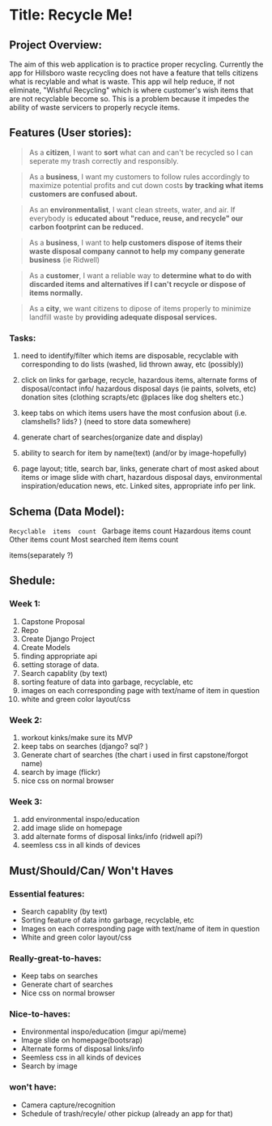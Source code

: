 # Title: Recycle Me!

## Project Overview: 

The aim of this web application is to practice proper recycling. Currently the app for Hillsboro waste recycling does not have a feature that tells citizens what is recylable and what is waste. This app wil help reduce, if not eliminate, "Wishful Recycling" which is where customer's wish items that are not recyclable become so. This is a problem because it impedes the ability of waste servicers to properly recycle items. 

## Features (User stories):

>As a **citizen**, I want to **sort** what can and can't be recycled so I can seperate my trash correctly and responsibly.

>   

>As a **business**, I want my customers to follow rules accordingly to maximize potential profits and cut down costs **by tracking what items customers are confused about.**  
>

>As an **environmentalist**, I want clean streets, water, and air. If everybody is **educated about "reduce, reuse, and recycle" our carbon footprint can be reduced.**  
> 

>As a **business**, I want to **help customers dispose of items their waste disposal company cannot to help my company generate business** (ie Ridwell)  

> 
>As a **customer**, I want a reliable way to **determine what to do with discarded items and alternatives if I can't recycle or dispose of items normally.**   

> 
>As a **city**, we want citizens to dipose of items properly to  minimize landfill waste by **providing adequate disposal services.**  


### Tasks:
1. need to identify/filter which items are disposable, recyclable with corresponding to do lists (washed, lid thrown away, etc (possibly))

2. click on links for garbage, recycle, hazardous items, alternate forms of disposal/contact info/ hazardous disposal days (ie paints, solvets, etc)        donation sites (clothing scrapts/etc @places like dog shelters etc.)

3. keep tabs on which items users have the most confusion about (i.e. clamshells? lids? ) (need to store data somewhere)

4. generate chart of searches(organize date and display)

5. ability to search for item by name(text) (and/or by image-hopefully)

6. page layout; title, search bar, links,  generate chart of most asked about items or image slide with chart, hazardous disposal days, environmental inspiration/education news, etc. Linked sites, appropriate info per link.  


## Schema (Data Model):

``Recyclable 
    items 
    count ``
Garbage 
    items 
    count 
Hazardous 
    items 
    count 
Other 
    items 
    count 
Most searched item 
    items 
    count 

items(separately ?) 



## Shedule:
### Week 1:
1. Capstone Proposal
2. Repo 
3. Create Django Project
4. Create Models
5. finding appropriate api
6. setting storage of data. 
7. Search capablity (by text)
8. sorting feature of data into garbage, recyclable, etc
9. images on each corresponding page with text/name of item in question
10. white and green color layout/css

### Week 2:
1. workout kinks/make sure its MVP
2. keep tabs on searches (django? sql? )
3. Generate chart of searches (the chart i used in first capstone/forgot name)
4. search by image (flickr)
5. nice css on normal browser

### Week 3:
1. add environmental inspo/education
2. add image slide on homepage
3. add alternate forms of disposal links/info (ridwell api?)
4. seemless css in all kinds of devices


## Must/Should/Can/ Won't Haves

### Essential features:
- Search capablity (by text)
- Sorting feature of data into garbage, recyclable, etc
- Images on each corresponding page with text/name of item in question
- White and green color layout/css

### Really-great-to-haves:
- Keep tabs on searches
- Generate chart of searches
- Nice css on normal browser

### Nice-to-haves:
- Environmental inspo/education (imgur api/meme)
- Image slide on homepage(bootsrap)
- Alternate forms of disposal links/info
- Seemless css in all kinds of devices
- Search by image

### won't have:

- Camera capture/recognition
- Schedule of trash/recyle/ other pickup (already an app for that)
